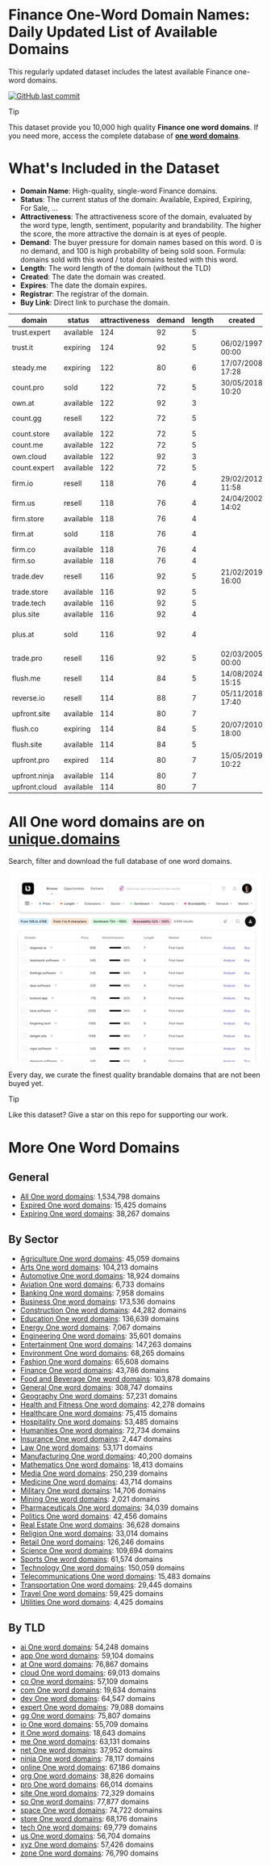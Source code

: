 
# **Finance One-Word Domain Names**: Daily Updated List of Available Domains

This regularly updated dataset includes the latest available Finance one-word domains.

[![GitHub last commit](https://img.shields.io/github/last-commit/UniqueDomains/finance-oneword-domains.svg?style=flat)]() 

> [!TIP]
> This dataset provide you 10,000 high quality **Finance one word domains**.
> If you need more, access the complete database of **[one word domains](https://unique.domains?utm_source=github&utm_medium=dataset&utm_campaign=Finance&utm_content=description.top)**.

# What's Included in the Dataset

- **Domain Name**: High-quality, single-word Finance domains.
- **Status**: The current status of the domain: Available, Expired, Expiring, For Sale, ...
- **Attractiveness**: The attractiveness score of the domain, evaluated by the word type, length, sentiment, popularity and brandability. The higher the score, the more attractive the domain is at eyes of people.
- **Demand**: The buyer pressure for domain names based on this word. 0 is no demand, and 100 is high probability of being sold soon. Formula: domains sold with this word / total domains tested with this word.
- **Length**: The word length of the domain (without the TLD)
- **Created**: The date the domain was created.
- **Expires**: The date the domain expires.
- **Registrar**: The registrar of the domain.
- **Buy Link**: Direct link to purchase the domain.

| domain        | status    | attractiveness | demand | length | created          | expires          | registrar                               | sectors                         |
| ------------- | --------- | -------------- | ------ | ------ | ---------------- | ---------------- | --------------------------------------- | ------------------------------- |
| trust.expert  | available | 124            | 92     | 5      |                  |                  |                                         | Business,Finance,Law            |
| trust.it      | expiring  | 124            | 92     | 5      | 06/02/1997 00:00 | 01/08/2025 00:00 |                                         | Business,Finance,Law            |
| steady.me     | expiring  | 122            | 80     | 6      | 17/07/2008 17:28 | 17/07/2025 17:28 | GoDaddy.com, LLC                        | Business,Finance,Healthcare     |
| count.pro     | sold      | 122            | 72     | 5      | 30/05/2018 10:20 | 30/05/2026 10:20 | Dynadot Inc                             | Business,Finance,General        |
| own.at        | available | 122            | 92     | 3      |                  |                  |                                         | Business,Finance,Real Estate    |
| count.gg      | resell    | 122            | 72     | 5      |                  |                  | humbly, LLC (http://park.io)            | Business,Finance,General        |
| count.store   | available | 122            | 72     | 5      |                  |                  |                                         | Business,Finance,General        |
| count.me      | available | 122            | 72     | 5      |                  |                  |                                         | Business,Finance,General        |
| own.cloud     | available | 122            | 92     | 3      |                  |                  |                                         | Business,Finance,Real Estate    |
| count.expert  | available | 122            | 72     | 5      |                  |                  |                                         | Business,Finance,General        |
| firm.io       | resell    | 118            | 76     | 4      | 29/02/2012 11:58 | 01/03/2026 11:58 | Porkbun LLC                             | Business,Finance,Law            |
| firm.us       | resell    | 118            | 76     | 4      | 24/04/2002 14:02 | 23/04/2026 23:59 | GoDaddy.com, LLC                        | Business,Finance,Law            |
| firm.store    | available | 118            | 76     | 4      |                  |                  |                                         | Business,Finance,Law            |
| firm.at       | sold      | 118            | 76     | 4      |                  |                  | registrant:     IISP622845-NICAT        | Business,Finance,Law            |
| firm.co       | available | 118            | 76     | 4      |                  |                  |                                         | Business,Finance,Law            |
| firm.so       | available | 118            | 76     | 4      |                  |                  |                                         | Business,Finance,Law            |
| trade.dev     | resell    | 116            | 92     | 5      | 21/02/2019 16:00 | 21/02/2026 16:00 | Go Australia Domains, LLC               | Business,Finance,General,Retail |
| trade.store   | available | 116            | 92     | 5      |                  |                  |                                         | Business,Finance,General,Retail |
| trade.tech    | available | 116            | 92     | 5      |                  |                  |                                         | Business,Finance,General,Retail |
| plus.site     | available | 116            | 92     | 4      |                  |                  |                                         | Finance,Mathematics,Technology  |
| plus.at       | sold      | 116            | 92     | 4      |                  |                  | eww ag ( https://nic.at/registrar/592 ) | Finance,Mathematics,Technology  |
| trade.pro     | resell    | 116            | 92     | 5      | 02/03/2005 00:00 | 02/03/2026 00:00 | Dynadot Inc                             | Business,Finance,General,Retail |
| flush.me      | resell    | 114            | 84     | 5      | 14/08/2024 15:15 | 14/08/2025 15:15 | Edomains LLC                            | Business,Finance,Media          |
| reverse.io    | resell    | 114            | 88     | 7      | 05/11/2018 17:40 | 05/11/2025 17:40 | Dynadot Inc                             | Automotive,Finance,Technology   |
| upfront.site  | available | 114            | 80     | 7      |                  |                  |                                         | Business,Finance,Media          |
| flush.co      | expiring  | 114            | 84     | 5      | 20/07/2010 18:00 | 19/07/2025 23:59 | Dynadot Inc                             | Business,Finance,Media          |
| flush.site    | available | 114            | 84     | 5      |                  |                  |                                         | Business,Finance,Media          |
| upfront.pro   | expired   | 114            | 80     | 7      | 15/05/2019 10:22 | 15/05/2025 10:22 | Dynadot Inc                             | Business,Finance,Media          |
| upfront.ninja | available | 114            | 80     | 7      |                  |                  |                                         | Business,Finance,Media          |
| upfront.cloud | available | 114            | 80     | 7      |                  |                  |                                         | Business,Finance,Media          |

# All One word domains are on [unique.domains](https://unique.domains?utm_source=github&utm_medium=dataset&utm_campaign=Finance&utm_content=description.bottom)

Search, filter and download the full database of one word domains.

[![Access the only remaining good domain names, before your competitors.](https://github.com/UniqueDomains/finance-oneword-domains/blob/main/unique.domains.jpg?raw=true)](https://unique.domains?utm_source=github&utm_medium=dataset&utm_campaign=Finance&utm_content=description.image)

Every day, we curate the finest quality brandable domains that are not been buyed yet.

> [!TIP]
> Like this dataset? Give a star on this repo for supporting our work.

# More One Word Domains

## General

- [All One word domains](https://github.com/UniqueDomains/oneword-domains): 1,534,798 domains
- [Expired One word domains](https://github.com/UniqueDomains/expired-oneword-domains): 15,425 domains
- [Expiring One word domains](https://github.com/UniqueDomains/expiring-oneword-domains): 38,267 domains
## By Sector

- [Agriculture One word domains](https://github.com/UniqueDomains/agriculture-oneword-domains): 45,059 domains
- [Arts One word domains](https://github.com/UniqueDomains/arts-oneword-domains): 104,213 domains
- [Automotive One word domains](https://github.com/UniqueDomains/automotive-oneword-domains): 18,924 domains
- [Aviation One word domains](https://github.com/UniqueDomains/aviation-oneword-domains): 6,733 domains
- [Banking One word domains](https://github.com/UniqueDomains/banking-oneword-domains): 7,958 domains
- [Business One word domains](https://github.com/UniqueDomains/business-oneword-domains): 173,536 domains
- [Construction One word domains](https://github.com/UniqueDomains/construction-oneword-domains): 44,282 domains
- [Education One word domains](https://github.com/UniqueDomains/education-oneword-domains): 136,639 domains
- [Energy One word domains](https://github.com/UniqueDomains/energy-oneword-domains): 7,067 domains
- [Engineering One word domains](https://github.com/UniqueDomains/engineering-oneword-domains): 35,601 domains
- [Entertainment One word domains](https://github.com/UniqueDomains/entertainment-oneword-domains): 147,263 domains
- [Environment One word domains](https://github.com/UniqueDomains/environment-oneword-domains): 68,265 domains
- [Fashion One word domains](https://github.com/UniqueDomains/fashion-oneword-domains): 65,608 domains
- [Finance One word domains](https://github.com/UniqueDomains/finance-oneword-domains): 43,786 domains
- [Food and Beverage One word domains](https://github.com/UniqueDomains/food-and-beverage-oneword-domains): 103,878 domains
- [General One word domains](https://github.com/UniqueDomains/general-oneword-domains): 308,747 domains
- [Geography One word domains](https://github.com/UniqueDomains/geography-oneword-domains): 57,231 domains
- [Health and Fitness One word domains](https://github.com/UniqueDomains/health-and-fitness-oneword-domains): 42,278 domains
- [Healthcare One word domains](https://github.com/UniqueDomains/healthcare-oneword-domains): 75,415 domains
- [Hospitality One word domains](https://github.com/UniqueDomains/hospitality-oneword-domains): 53,485 domains
- [Humanities One word domains](https://github.com/UniqueDomains/humanities-oneword-domains): 72,734 domains
- [Insurance One word domains](https://github.com/UniqueDomains/insurance-oneword-domains): 2,447 domains
- [Law One word domains](https://github.com/UniqueDomains/law-oneword-domains): 53,171 domains
- [Manufacturing One word domains](https://github.com/UniqueDomains/manufacturing-oneword-domains): 40,200 domains
- [Mathematics One word domains](https://github.com/UniqueDomains/mathematics-oneword-domains): 18,413 domains
- [Media One word domains](https://github.com/UniqueDomains/media-oneword-domains): 250,239 domains
- [Medicine One word domains](https://github.com/UniqueDomains/medicine-oneword-domains): 43,714 domains
- [Military One word domains](https://github.com/UniqueDomains/military-oneword-domains): 14,706 domains
- [Mining One word domains](https://github.com/UniqueDomains/mining-oneword-domains): 2,021 domains
- [Pharmaceuticals One word domains](https://github.com/UniqueDomains/pharmaceuticals-oneword-domains): 34,039 domains
- [Politics One word domains](https://github.com/UniqueDomains/politics-oneword-domains): 42,456 domains
- [Real Estate One word domains](https://github.com/UniqueDomains/real-estate-oneword-domains): 36,628 domains
- [Religion One word domains](https://github.com/UniqueDomains/religion-oneword-domains): 33,014 domains
- [Retail One word domains](https://github.com/UniqueDomains/retail-oneword-domains): 126,246 domains
- [Science One word domains](https://github.com/UniqueDomains/science-oneword-domains): 109,694 domains
- [Sports One word domains](https://github.com/UniqueDomains/sports-oneword-domains): 61,574 domains
- [Technology One word domains](https://github.com/UniqueDomains/technology-oneword-domains): 150,059 domains
- [Telecommunications One word domains](https://github.com/UniqueDomains/telecommunications-oneword-domains): 15,483 domains
- [Transportation One word domains](https://github.com/UniqueDomains/transportation-oneword-domains): 29,445 domains
- [Travel One word domains](https://github.com/UniqueDomains/travel-oneword-domains): 59,425 domains
- [Utilities One word domains](https://github.com/UniqueDomains/utilities-oneword-domains): 4,425 domains
## By TLD

- [ai One word domains](https://github.com/UniqueDomains/ai-oneword-domains): 54,248 domains
- [app One word domains](https://github.com/UniqueDomains/app-oneword-domains): 59,104 domains
- [at One word domains](https://github.com/UniqueDomains/at-oneword-domains): 76,867 domains
- [cloud One word domains](https://github.com/UniqueDomains/cloud-oneword-domains): 69,013 domains
- [co One word domains](https://github.com/UniqueDomains/co-oneword-domains): 57,109 domains
- [com One word domains](https://github.com/UniqueDomains/com-oneword-domains): 19,634 domains
- [dev One word domains](https://github.com/UniqueDomains/dev-oneword-domains): 64,547 domains
- [expert One word domains](https://github.com/UniqueDomains/expert-oneword-domains): 79,088 domains
- [gg One word domains](https://github.com/UniqueDomains/gg-oneword-domains): 75,807 domains
- [io One word domains](https://github.com/UniqueDomains/io-oneword-domains): 55,709 domains
- [it One word domains](https://github.com/UniqueDomains/it-oneword-domains): 18,643 domains
- [me One word domains](https://github.com/UniqueDomains/me-oneword-domains): 63,131 domains
- [net One word domains](https://github.com/UniqueDomains/net-oneword-domains): 37,952 domains
- [ninja One word domains](https://github.com/UniqueDomains/ninja-oneword-domains): 78,117 domains
- [online One word domains](https://github.com/UniqueDomains/online-oneword-domains): 67,186 domains
- [org One word domains](https://github.com/UniqueDomains/org-oneword-domains): 38,826 domains
- [pro One word domains](https://github.com/UniqueDomains/pro-oneword-domains): 66,014 domains
- [site One word domains](https://github.com/UniqueDomains/site-oneword-domains): 72,329 domains
- [so One word domains](https://github.com/UniqueDomains/so-oneword-domains): 77,877 domains
- [space One word domains](https://github.com/UniqueDomains/space-oneword-domains): 74,722 domains
- [store One word domains](https://github.com/UniqueDomains/store-oneword-domains): 68,176 domains
- [tech One word domains](https://github.com/UniqueDomains/tech-oneword-domains): 69,779 domains
- [us One word domains](https://github.com/UniqueDomains/us-oneword-domains): 56,704 domains
- [xyz One word domains](https://github.com/UniqueDomains/xyz-oneword-domains): 57,426 domains
- [zone One word domains](https://github.com/UniqueDomains/zone-oneword-domains): 76,790 domains
        